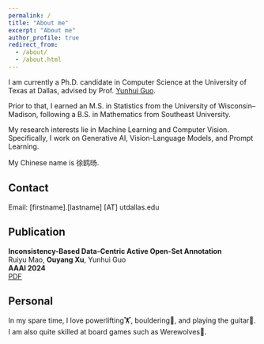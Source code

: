 ```yaml
---
permalink: /
title: "About me"
excerpt: "About me"
author_profile: true
redirect_from: 
  - /about/
  - /about.html
---
```


I am currently a Ph.D. candidate in Computer Science at the University of Texas at Dallas, advised by Prof. [Yunhui Guo](https://yunhuiguo.github.io). 

Prior to that, I earned an M.S. in Statistics from the University of Wisconsin–Madison, following a B.S. in Mathematics from Southeast University. 

My research interests lie in Machine Learning and Computer Vision. Specifically, I work on Generative AI, Vision-Language Models, and Prompt Learning.  

My Chinese name is 徐鸥旸. 

## Contact

Email: [firstname].[lastname] [AT] utdallas.edu

## Publication
**Inconsistency-Based Data-Centric Active Open-Set Annotation**
<br />
Ruiyu Mao, **Ouyang Xu**, Yunhui Guo
<br />
**AAAI 2024**
<br />
[PDF](https://arxiv.org/abs/2401.04923)

## Personal
In my spare time, I love powerlifting🏋️, bouldering🧗, and playing the guitar🎸. I am also quite skilled at board games such as Werewolves🐺.
